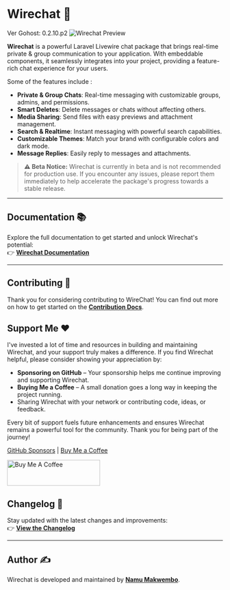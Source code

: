 # **Wirechat** 🚀  

Ver Gohost: 0.2.10.p2
![Wirechat Preview](wirechat-preview.png)  

**Wirechat** is a powerful Laravel Livewire chat package that brings real-time private & group communication to your application. With embeddable components, it seamlessly integrates into your project, providing a feature-rich chat experience for your users.  

Some of the features include :

- **Private & Group Chats**: Real-time messaging with customizable groups, admins, and permissions.  
- **Smart Deletes**: Delete messages or chats without affecting others.  
- **Media Sharing**: Send files with easy previews and attachment management.  
- **Search & Realtime**: Instant messaging with powerful search capabilities.  
- **Customizable Themes**: Match your brand with configurable colors and dark mode.  
- **Message Replies**: Easily reply to messages and attachments.  


> **⚠️ Beta Notice:** Wirechat is currently in beta and is not recommended for production use. If you encounter any issues, please report them immediately to help accelerate the package's progress towards a stable release.  

---

## Documentation 📚  
Explore the full documentation to get started and unlock Wirechat's potential:  
👉 [**Wirechat Documentation**](https://wirechat.namuio.com)  

---

## Contributing 🔧
Thank you for considering contributing to WireChat! You can find out more on how to get started on the [**Contribution Docs**](https://wirechat.namuio.com/docs/contribution).

## Support Me ❤️
I've invested a lot of time and resources in building and maintaining Wirechat, and your support truly makes a difference. If you find Wirechat helpful, please consider showing your appreciation by:

- **Sponsoring on GitHub** – Your sponsorship helps me continue improving and supporting Wirechat.
- **Buying Me a Coffee** – A small donation goes a long way in keeping the project running.
- Sharing Wirechat with your network or contributing code, ideas, or feedback.

Every bit of support fuels future enhancements and ensures Wirechat remains a powerful tool for the community. Thank you for being part of the journey!

[GitHub Sponsors](https://github.com/sponsors/namumakwembo) | [Buy Me a Coffee](https://www.buymeacoffee.com/namuio)

<a href="https://www.buymeacoffee.com/namuio" target="_blank"><img src="https://cdn.buymeacoffee.com/buttons/v2/default-yellow.png" alt="Buy Me A Coffee" style="height: 60px !important;width: 217px !important;" ></a>

## Changelog 📜  
Stay updated with the latest changes and improvements:  
👉 [**View the Changelog**](https://github.com/namumakwembo/wirechat/blob/main/CHANGELOG.md)  

---

## Author ✍️  
Wirechat is developed and maintained by [**Namu Makwembo**](https://x.com/namuio).  